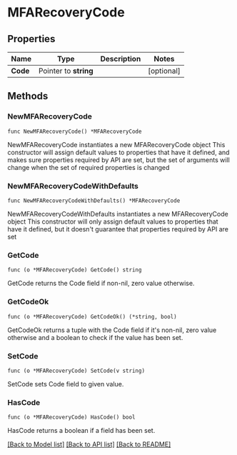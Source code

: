 # MFARecoveryCode

## Properties

Name | Type | Description | Notes
------------ | ------------- | ------------- | -------------
**Code** | Pointer to **string** |  | [optional] 

## Methods

### NewMFARecoveryCode

`func NewMFARecoveryCode() *MFARecoveryCode`

NewMFARecoveryCode instantiates a new MFARecoveryCode object
This constructor will assign default values to properties that have it defined,
and makes sure properties required by API are set, but the set of arguments
will change when the set of required properties is changed

### NewMFARecoveryCodeWithDefaults

`func NewMFARecoveryCodeWithDefaults() *MFARecoveryCode`

NewMFARecoveryCodeWithDefaults instantiates a new MFARecoveryCode object
This constructor will only assign default values to properties that have it defined,
but it doesn't guarantee that properties required by API are set

### GetCode

`func (o *MFARecoveryCode) GetCode() string`

GetCode returns the Code field if non-nil, zero value otherwise.

### GetCodeOk

`func (o *MFARecoveryCode) GetCodeOk() (*string, bool)`

GetCodeOk returns a tuple with the Code field if it's non-nil, zero value otherwise
and a boolean to check if the value has been set.

### SetCode

`func (o *MFARecoveryCode) SetCode(v string)`

SetCode sets Code field to given value.

### HasCode

`func (o *MFARecoveryCode) HasCode() bool`

HasCode returns a boolean if a field has been set.


[[Back to Model list]](../README.md#documentation-for-models) [[Back to API list]](../README.md#documentation-for-api-endpoints) [[Back to README]](../README.md)


